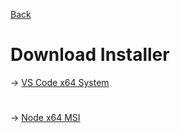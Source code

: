 [Back](../)
# Download Installer
→ [VS Code x64 System](https://az764295.vo.msecnd.net/stable/91899dcef7b8110878ea59626991a18c8a6a1b3e/VSCodeUserSetup-x64-1.47.3.exe)
#  
→ [Node x64 MSI](https://nodejs.org/dist/v12.18.3/node-v12.18.3-x64.msi)

